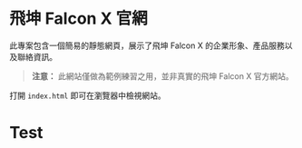 # 飛坤 Falcon X 官網

此專案包含一個簡易的靜態網頁，展示了飛坤 Falcon X 的企業形象、產品服務以及聯絡資訊。

> **注意：** 此網站僅做為範例練習之用，並非真實的飛坤 Falcon X 官方網站。

打開 `index.html` 即可在瀏覽器中檢視網站。

# Test
